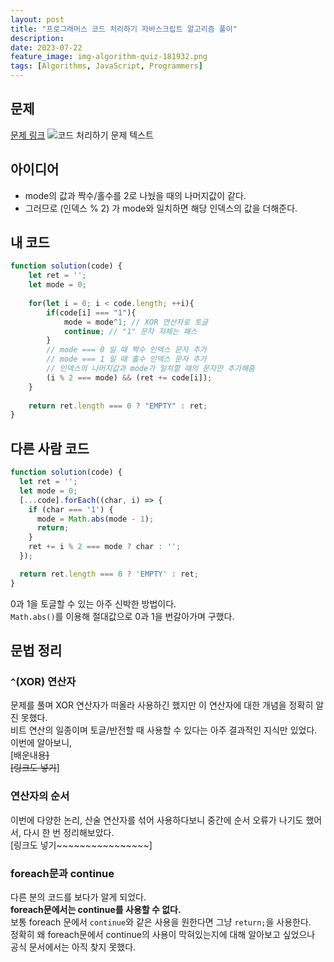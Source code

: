 ```yaml
---
layout: post
title: "프로그래머스 코드 처리하기 자바스크립트 알고리즘 풀이"
description: 
date: 2023-07-22
feature_image: img-algorithm-quiz-181932.png
tags: [Algorithms, JavaScript, Programmers]
---
```


## 문제
[문제 링크](https://school.programmers.co.kr/learn/courses/30/lessons/181932#)
![코드 처리하기 문제 텍스트](img-algorithm-quiz-181932)

## 아이디어
- mode의 값과 짝수/홀수를 2로 나눴을 때의 나머지값이 같다.
- 그러므로 (인덱스 % 2) 가 mode와 일치하면 해당 인덱스의 값을 더해준다.

## 내 코드
```javascript
function solution(code) {
    let ret = '';
    let mode = 0;
    
    for(let i = 0; i < code.length; ++i){
        if(code[i] === "1"){
            mode = mode^1; // XOR 연산자로 토글
            continue; // "1" 문자 자체는 패스
        }
        // mode === 0 일 때 짝수 인덱스 문자 추가  
        // mode === 1 일 때 홀수 인덱스 문자 추가
        // 인덱스의 나머지값과 mode가 일치할 때의 문자만 추가해줌
        (i % 2 === mode) && (ret += code[i]);
    }
    
    return ret.length === 0 ? "EMPTY" : ret;
}
```

## 다른 사람 코드
```javascript
function solution(code) {
  let ret = '';
  let mode = 0;
  [...code].forEach((char, i) => {
    if (char === '1') {
      mode = Math.abs(mode - 1); 
      return;
    }
    ret += i % 2 === mode ? char : '';
  });

  return ret.length === 0 ? 'EMPTY' : ret;
}
```
0과 1을 토글할 수 있는 아주 신박한 방법이다.  
`Math.abs()`를 이용해 절대값으로 0과 1을 번갈아가며 구했다.


## 문법 정리
### `^`(XOR) 연산자
문제를 풀며 XOR 연산자가 떠올라 사용하긴 했지만 이 연산자에 대한 개념을 정확히 알진 못했다.  
비트 연산의 일종이며 토글/반전할 때 사용할 수 있다는 아주 결과적인 지식만 있었다.
이번에 알아보니,   
[배운내용~~~~~~~~~~~~~~~~]  
[링크도 넣기~~~~~~~~~~~~~~~~]


### 연산자의 순서
이번에 다양한 논리, 산술 연산자를 섞어 사용하다보니 중간에 순서 오류가 나기도 했어서, 다시 한 번 정리해보았다.  
[링크도 넣기~~~~~~~~~~~~~~~~]

### foreach문과 continue
다른 분의 코드를 보다가 알게 되었다.  
**foreach문에서는 continue를 사용할 수 없다.**  
보통 foreach 문에서 `continue`와 같은 사용을 원한다면 그냥 `return;`을 사용한다.  
정확히 왜 foreach문에서 continue의 사용이 막혀있는지에 대해 알아보고 싶었으나 공식 문서에서는 아직 찾지 못했다.
